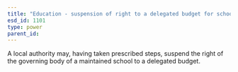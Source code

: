 ```yaml
---
title: "Education - suspension of right to a delegated budget for schools causing concern"
esd_id: 1101
type: power
parent_id:  
---
```


A local authority may, having taken prescribed steps, suspend the right of the governing body of a maintained school to a delegated budget. 

